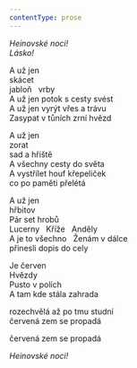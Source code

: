 ```yaml
---
contentType: prose
---
```


<section>

_Heinovské noci!  
Lásko!_

</section>

<section>

A už jen  
skácet  
jabloň   vrby  
A už jen potok s cesty svést  
A už jen vyrýt vřes a trávu  
Zasypat v tůních zrní hvězd

A už jen  
zorat  
sad a hřiště  
A všechny cesty do světa  
A vystřílet houf křepeliček  
co po paměti přelétá

A už jen  
hřbitov  
Pár set hrobů  
Lucerny   Kříže   Anděly  
A je to všechno   Ženám v dálce  
přinesli dopis do cely

Je červen  
Hvězdy  
Pusto v polích  
A tam kde stála zahrada

rozechvělá až po tmu studní  
červená zem se propadá

červená zem se propadá

</section>

<section>

  

</section>

<section>

_Heinovské noci!_

</section>
